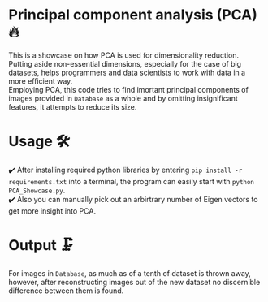 # Principal component analysis (PCA) 🔥
This is a showcase on how PCA is used for dimensionality reduction. Putting aside non-essential dimensions, especially for the case of big datasets, helps programmers and data scientists to work with data in a more efficient way.  
Employing PCA, this code tries to find imortant principal components of images provided in `Database` as a whole and by omitting insignificant features, it attempts to reduce its size.  

# Usage 🛠️
✔️ After installing required python libraries by entering
`pip install -r requirements.txt`
into a terminal, the program can easily start with 
`python PCA_Showcase.py`.  
✔️ Also you can manually pick out an arbirtrary number of Eigen vectors to get more insight into PCA.  

# Output 🗜️
For images in `Database`, as much as of a tenth of dataset is thrown away, however, after reconstructing images out of the new dataset no discernible difference between them is found.